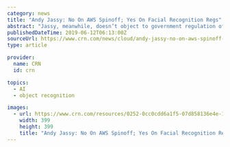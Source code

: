 ```yaml
---
category: news
title: "Andy Jassy: No On AWS Spinoff; Yes On Facial Recognition Regs"
abstract: "Jassy, meanwhile, doesn’t object to government regulation of facial-recognition technology. Speaking about law enforcement’s use of Amazon Rekognition software and potential civil liberty infringements, Jassy said AWS strongly recommends that its law e ..."
publishedDateTime: 2019-06-12T06:13:00Z
sourceUrl: https://www.crn.com/news/cloud/andy-jassy-no-on-aws-spinoff-yes-on-facial-recognition-regs
type: article

provider:
  name: CRN
  id: crn

topics:
  - AI
  - object recognition

images:
  - url: https://www.crn.com/resources/0252-0cc0cdd6a1f5-07d858136e4e-1000/jassy-andy-aws-400.jpg
    width: 399
    height: 399
    title: "Andy Jassy: No On AWS Spinoff; Yes On Facial Recognition Regs"
---
```


